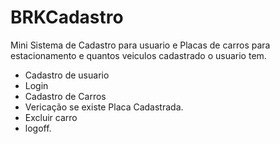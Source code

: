 # BRKCadastro
Mini Sistema de Cadastro para usuario e Placas de carros para estacionamento e quantos veiculos cadastrado o usuario tem.
  - Cadastro de usuario
  - Login
  - Cadastro de Carros
  - Vericação se existe Placa Cadastrada.
  - Excluir carro
  - logoff.
